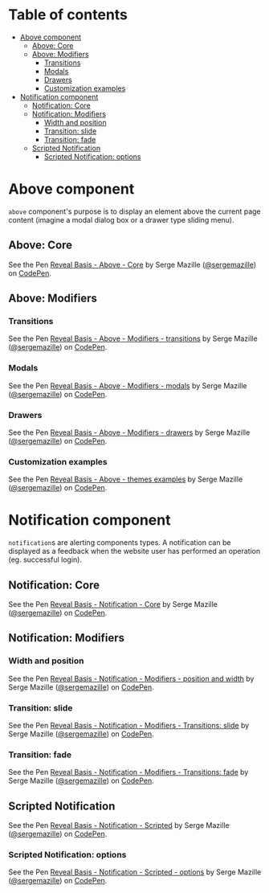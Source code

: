 Table of contents
=================

<!-- TOC depthFrom:1 depthTo:6 withLinks:1 updateOnSave:1 orderedList:0 -->

- [Above component](#above-component)
	- [Above: Core](#above-core)
	- [Above: Modifiers](#above-modifiers)
		- [Transitions](#transitions)
		- [Modals](#modals)
		- [Drawers](#drawers)
		- [Customization examples](#customization-examples)
- [Notification component](#notification-component)
	- [Notification: Core](#notification-core)
	- [Notification: Modifiers](#notification-modifiers)
		- [Width and position](#width-and-position)
		- [Transition: slide](#transition-slide)
		- [Transition: fade](#transition-fade)
	- [Scripted Notification](#scripted-notification)
		- [Scripted Notification: options](#scripted-notification-options)

<!-- /TOC -->

# Above component

`above` component's purpose is to display an element above the current page content (imagine a modal dialog box or a drawer type sliding menu).

## Above: Core
<p data-height="320" data-theme-id="0" data-slug-hash="MvENGb" data-default-tab="result" data-user="sergemazille" data-embed-version="2" data-pen-title="Reveal Basis - Above - Core" data-preview="true" class="codepen">See the Pen <a href="https://codepen.io/sergemazille/pen/MvENGb/">Reveal Basis - Above - Core</a> by Serge Mazille (<a href="https://codepen.io/sergemazille">@sergemazille</a>) on <a href="https://codepen.io">CodePen</a>.</p>
<script async src="https://production-assets.codepen.io/assets/embed/ei.js"></script>

## Above: Modifiers

### Transitions
<p data-height="320" data-theme-id="0" data-slug-hash="QMqXaJ" data-default-tab="result" data-user="sergemazille" data-embed-version="2" data-pen-title="Reveal Basis - Above - Modifiers - transitions" data-preview="true" class="codepen">See the Pen <a href="https://codepen.io/sergemazille/pen/QMqXaJ/">Reveal Basis - Above - Modifiers - transitions</a> by Serge Mazille (<a href="https://codepen.io/sergemazille">@sergemazille</a>) on <a href="https://codepen.io">CodePen</a>.</p>
<script async src="https://production-assets.codepen.io/assets/embed/ei.js"></script>

### Modals
<p data-height="320" data-theme-id="0" data-slug-hash="wqrLZQ" data-default-tab="result" data-user="sergemazille" data-embed-version="2" data-pen-title="Reveal Basis - Above - Modifiers - modals" data-preview="true" class="codepen">See the Pen <a href="https://codepen.io/sergemazille/pen/wqrLZQ/">Reveal Basis - Above - Modifiers - modals</a> by Serge Mazille (<a href="https://codepen.io/sergemazille">@sergemazille</a>) on <a href="https://codepen.io">CodePen</a>.</p>
<script async src="https://production-assets.codepen.io/assets/embed/ei.js"></script>

### Drawers
<p data-height="320" data-theme-id="0" data-slug-hash="KvXOrg" data-default-tab="result" data-user="sergemazille" data-embed-version="2" data-pen-title="Reveal Basis - Above - Modifiers - drawers" data-preview="true" class="codepen">See the Pen <a href="https://codepen.io/sergemazille/pen/KvXOrg/">Reveal Basis - Above - Modifiers - drawers</a> by Serge Mazille (<a href="https://codepen.io/sergemazille">@sergemazille</a>) on <a href="https://codepen.io">CodePen</a>.</p>
<script async src="https://production-assets.codepen.io/assets/embed/ei.js"></script>

### Customization examples
<p data-height="320" data-theme-id="0" data-slug-hash="gxXpxP" data-default-tab="result" data-user="sergemazille" data-embed-version="2" data-pen-title="Reveal Basis - Above - themes examples" data-preview="true" class="codepen">See the Pen <a href="https://codepen.io/sergemazille/pen/gxXpxP/">Reveal Basis - Above - themes examples</a> by Serge Mazille (<a href="https://codepen.io/sergemazille">@sergemazille</a>) on <a href="https://codepen.io">CodePen</a>.</p>
<script async src="https://production-assets.codepen.io/assets/embed/ei.js"></script>

# Notification component

`notification`s are alerting components types. A notification can be displayed as a feedback when the website user has performed an operation (eg. successful login).

## Notification: Core
<p data-height="320" data-theme-id="0" data-slug-hash="prajPL" data-default-tab="result" data-user="sergemazille" data-embed-version="2" data-pen-title="Reveal Basis - Notification - Core" data-preview="true" class="codepen">See the Pen <a href="https://codepen.io/sergemazille/pen/prajPL/">Reveal Basis - Notification - Core</a> by Serge Mazille (<a href="https://codepen.io/sergemazille">@sergemazille</a>) on <a href="https://codepen.io">CodePen</a>.</p>
<script async src="https://production-assets.codepen.io/assets/embed/ei.js"></script>

## Notification: Modifiers

### Width and position
<p data-height="320" data-theme-id="0" data-slug-hash="ZJryjq" data-default-tab="result" data-user="sergemazille" data-embed-version="2" data-pen-title="Reveal Basis - Notification - Modifiers - position and width" data-preview="true" class="codepen">See the Pen <a href="https://codepen.io/sergemazille/pen/ZJryjq/">Reveal Basis - Notification - Modifiers - position and width</a> by Serge Mazille (<a href="https://codepen.io/sergemazille">@sergemazille</a>) on <a href="https://codepen.io">CodePen</a>.</p>
<script async src="https://production-assets.codepen.io/assets/embed/ei.js"></script>

### Transition: slide
<p data-height="320" data-theme-id="0" data-slug-hash="OjQjJO" data-default-tab="result" data-user="sergemazille" data-embed-version="2" data-pen-title="Reveal Basis - Notification - Modifiers - Transitions: slide" data-preview="true" class="codepen">See the Pen <a href="https://codepen.io/sergemazille/pen/OjQjJO/">Reveal Basis - Notification - Modifiers - Transitions: slide</a> by Serge Mazille (<a href="https://codepen.io/sergemazille">@sergemazille</a>) on <a href="https://codepen.io">CodePen</a>.</p>
<script async src="https://production-assets.codepen.io/assets/embed/ei.js"></script>

### Transition: fade
<p data-height="320" data-theme-id="0" data-slug-hash="LjQjry" data-default-tab="result" data-user="sergemazille" data-embed-version="2" data-pen-title="Reveal Basis - Notification - Modifiers - Transitions: fade" data-preview="true" class="codepen">See the Pen <a href="https://codepen.io/sergemazille/pen/LjQjry/">Reveal Basis - Notification - Modifiers - Transitions: fade</a> by Serge Mazille (<a href="https://codepen.io/sergemazille">@sergemazille</a>) on <a href="https://codepen.io">CodePen</a>.</p>
<script async src="https://production-assets.codepen.io/assets/embed/ei.js"></script>

## Scripted Notification
<p data-height="320" data-theme-id="0" data-slug-hash="qXxpMr" data-default-tab="result" data-user="sergemazille" data-embed-version="2" data-pen-title="Reveal Basis - Notification - Scripted" data-preview="true" data-preview="true" class="codepen">See the Pen <a href="https://codepen.io/sergemazille/pen/qXxpMr/">Reveal Basis - Notification - Scripted</a> by Serge Mazille (<a href="https://codepen.io/sergemazille">@sergemazille</a>) on <a href="https://codepen.io">CodePen</a>.</p>
<script async src="https://production-assets.codepen.io/assets/embed/ei.js"></script>

### Scripted Notification: options
<p data-height="320" data-theme-id="0" data-slug-hash="yovQyo" data-default-tab="result" data-user="sergemazille" data-embed-version="2" data-pen-title="Reveal Basis - Notification - Scripted - options" data-preview="true" class="codepen">See the Pen <a href="https://codepen.io/sergemazille/pen/yovQyo/">Reveal Basis - Notification - Scripted - options</a> by Serge Mazille (<a href="https://codepen.io/sergemazille">@sergemazille</a>) on <a href="https://codepen.io">CodePen</a>.</p>
<script async src="https://production-assets.codepen.io/assets/embed/ei.js"></script>
